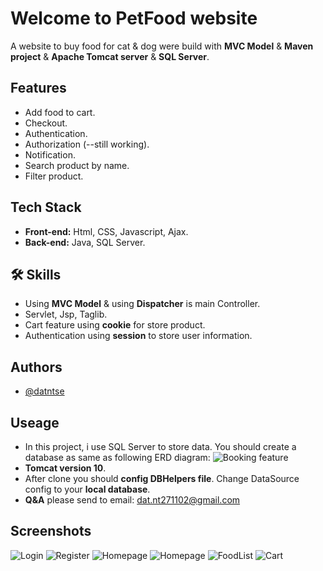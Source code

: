 
# Welcome to PetFood website

A website to buy food for cat & dog were build with **MVC Model** & **Maven project** & **Apache Tomcat server** & **SQL Server**.



## Features

- Add food to cart.
- Checkout.
- Authentication.
- Authorization (--still working).
- Notification.
- Search product by name.
- Filter product.



## Tech Stack

- **Front-end:** Html, CSS, Javascript, Ajax.
- **Back-end:** Java, SQL Server.





## 🛠 Skills
- Using **MVC Model** & using **Dispatcher** is main Controller.
- Servlet, Jsp, Taglib.
- Cart feature using **cookie** for store product.
- Authentication using **session** to store user information.


## Authors

- [@datntse](https://www.github.com/datntse)




## Useage
- In this project, i use SQL Server to store data. You should create a database as same as following ERD diagram:
![Booking feature](https://github.com/datntse/pet-shop--v1/tree/main/screenshot/db.png) 
- **Tomcat version 10**.
- After clone you should **config DBHelpers file**. Change DataSource config to your **local database**.
- **Q&A** please send to email: dat.nt271102@gmail.com
## Screenshots
![Login](https://github.com/datntse/pet-shop--v1/tree/main/screenshot/login.png)
![Register](https://github.com/datntse/pet-shop--v1/tree/main/screenshot/register.png)
![Homepage](https://github.com/datntse/pet-shop--v1/tree/main/screenshot/homepage1.png)
![Homepage](https://github.com/datntse/pet-shop--v1/tree/main/screenshot/homepage.png)
![FoodList](https://github.com/datntse/pet-shop--v1/tree/main/screenshot/foodlist.png)
![Cart](https://github.com/datntse/pet-shop--v1/tree/main/screenshot/cart.png)

